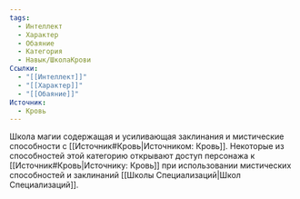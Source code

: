```yaml
---
tags:
  - Интеллект
  - Характер
  - Обаяние
  - Категория
  - Навык/ШколаКрови
Ссылки:
  - "[[Интеллект]]"
  - "[[Характер]]"
  - "[[Обаяние]]"
Источник:
  - Кровь
---
```

Школа магии содержащая и усиливающая заклинания и мистические способности с [[Источник#Кровь|Источником: Кровь]]. Некоторые из способностей этой категорию открывают доступ персонажа к [[Источник#Кровь|Источнику: Кровь]] при использовании мистических способностей и заклинаний [[Школы Специализаций|Школ Специализаций]]. 